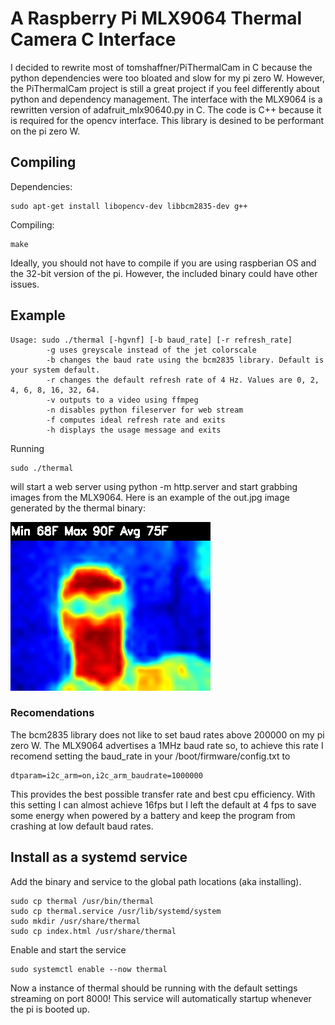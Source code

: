 # A Raspberry Pi MLX9064 Thermal Camera C Interface
I decided to rewrite most of tomshaffner/PiThermalCam in C because the python dependencies were too bloated and slow for my pi zero W. 
However, the PiThermalCam project is still a great project if you feel differently about python and dependency management. 
The interface with the MLX9064 is a rewritten version of adafruit_mlx90640.py in C.
The code is C++ because it is required for the opencv interface.
This library is desined to be performant on the pi zero W.

## Compiling
Dependencies:
```
sudo apt-get install libopencv-dev libbcm2835-dev g++
```
Compiling:
```
make
```
Ideally, you should not have to compile if you are using raspberian OS and the 32-bit version of the pi. However, the included binary could have other issues.

## Example
```
Usage: sudo ./thermal [-hgvnf] [-b baud_rate] [-r refresh_rate]
        -g uses greyscale instead of the jet colorscale
        -b changes the baud rate using the bcm2835 library. Default is your system default.
        -r changes the default refresh rate of 4 Hz. Values are 0, 2, 4, 6, 8, 16, 32, 64.
        -v outputs to a video using ffmpeg
        -n disables python fileserver for web stream
        -f computes ideal refresh rate and exits
        -h displays the usage message and exits
```
Running 
```
sudo ./thermal
```
will start a web server using python -m http.server and start grabbing images from the MLX9064.
Here is an example of the out.jpg image generated by the thermal binary:

![Thermal Image of Me](/out_example.jpg)

### Recomendations
The bcm2835 library does not like to set baud rates above 200000 on my pi zero W. The MLX9064 advertises a 1MHz baud rate so, to achieve this rate I recomend setting the baud_rate in your /boot/firmware/config.txt to
```
dtparam=i2c_arm=on,i2c_arm_baudrate=1000000
```
This provides the best possible transfer rate and best cpu efficiency. With this setting I can almost achieve 16fps but I left the default at 4 fps to save some energy when powered by a battery and keep the program from crashing at low default baud rates.

## Install as a systemd service
Add the binary and service to the global path locations (aka installing).
```
sudo cp thermal /usr/bin/thermal
sudo cp thermal.service /usr/lib/systemd/system
sudo mkdir /usr/share/thermal
sudo cp index.html /usr/share/thermal
```
Enable and start the service
```
sudo systemctl enable --now thermal
```
Now a instance of thermal should be running with the default settings streaming on port 8000!
This service will automatically startup whenever the pi is booted up.

